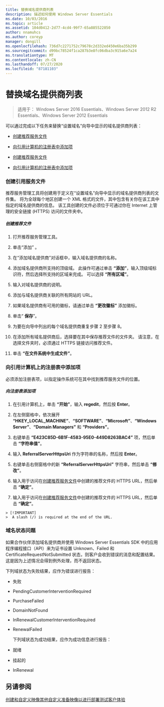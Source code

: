 ```yaml
---
title: 替换域名提供商列表
description: 描述如何使用 Windows Server Essentials
ms.date: 10/03/2016
ms.topic: article
ms.assetid: 104d0412-2d77-4cd4-99f7-65a885522850
author: nnamuhcs
ms.author: coreyp
manager: dongill
ms.openlocfilehash: 736d7c2271752c79678c2d332ed450e6ba35b299
ms.sourcegitcommit: d99bc78524f1ca287b3e8fc06dba3c915a6e7a24
ms.translationtype: MT
ms.contentlocale: zh-CN
ms.lasthandoff: 07/27/2020
ms.locfileid: "87181103"
---
```

# <a name="replace-the-list-of-domain-name-providers"></a>替换域名提供商列表

>适用于： Windows Server 2016 Essentials、Windows Server 2012 R2 Essentials、Windows Server 2012 Essentials

可以通过完成以下任务来替换“设置域名”向导中显示的域名提供商列表：


-   [创建推荐服务文件](Replace-the-List-of-Domain-Name-Providers.md#BKMK_ReferralFiles)

-   [向引用计算机的注册表中添加项](Replace-the-List-of-Domain-Name-Providers.md#BKMK_AddRegistry)

-   [创建推荐服务文件](../install/Replace-the-List-of-Domain-Name-Providers.md#BKMK_ReferralFiles)

-   [向引用计算机的注册表中添加项](../install/Replace-the-List-of-Domain-Name-Providers.md#BKMK_AddRegistry)


###  <a name="create-the-referral-service-files"></a><a name="BKMK_ReferralFiles"></a>创建引用服务文件
 推荐服务管理工具将创建用于定义在“设置域名”向导中显示的域名提供商列表的文件集。 将为全球每个地区创建一个 XML 格式的文件，其中包含有关你在该工具中指定的域名提供商的信息。 该工具创建的文件必须位于可通过你在 Internet 上管理的安全链接 (HTTPS) 访问的文件夹中。

##### <a name="to-create-the-referral-files"></a>创建推荐文件

1.  打开推荐服务管理工具。

2.  单击“添加”  。

3.  在“添加域名提供商”对话框中，输入域名提供商的名称。

4.  添加域名提供商所支持的顶级域。 此操作可通过单击 **“添加”**，输入顶级域标识符，然后选择所支持的区域来完成。 可以选择 **“所有区域”**。

5.  输入对域名提供商的说明。

6.  添加与域名提供商关联的所有网站的 URL。

7.  如果域名提供商有可用的徽标，请通过单击 **“更改徽标”** 添加徽标。

8.  单击“ **保存**”。

9. 为要在向导中列出的每个域名提供商重复步骤 2 至步骤 8。

10. 在添加所有域名提供商后，选择要在其中保存推荐文件的文件夹。 请注意，在选择文件夹时，必须通过 HTTPS 链接访问推荐文件。

11. 单击 **“在文件系统中生成文件”**。

###  <a name="add-an-entry-to-the-registry-on-the-reference-computer"></a><a name="BKMK_AddRegistry"></a>向引用计算机上的注册表中添加项
 必须添加注册表项，以指定操作系统可在其中找到推荐服务文件的位置。

##### <a name="to-add-a-key-to-the-registry"></a>向注册表添加项

1.  在引用计算机上，单击 **“开始”**，输入 **regedit**，然后按 **Enter**。

2.  在左侧窗格中，依次展开 **“HKEY_LOCAL_MACHINE”**、**“SOFTWARE”**、**“Microsoft”**、**“Windows Server”**、**“Domain Managers”** 和 **“Providers”**。

3.  右键单击 **“E423C85D-6B1F-4583-95E0-449D8263BAC4”** 项，然后单击 **“字符串值”**。

4.  输入 **ReferralServerHttpsUri** 作为字符串的名称，然后按 **Enter**。

5.  右键单击右侧窗格中的新 **“ReferralServerHttpsUri”** 字符串，然后单击 **“修改”**。


6.  输入用于访问在[创建推荐服务文件](Replace-the-List-of-Domain-Name-Providers.md#BKMK_ReferralFiles)中创建的推荐文件的 HTTPS URL，然后单击 **“确定”**。

6.  输入用于访问在[创建推荐服务文件](../install/Replace-the-List-of-Domain-Name-Providers.md#BKMK_ReferralFiles)中创建的推荐文件的 HTTPS URL，然后单击 **“确定”**。


~~~
> [!IMPORTANT]
>  A slash (/) is required at the end of the URL.
~~~

###  <a name="domain-name-status-issues"></a><a name="BKMK_ReplaceDomainNameProviders"></a>域名状态问题
 如果合作伙伴添加域名提供商并使用 Windows Server Essentials SDK 中的应用程序编程接口（API）来为证书设置 Unknown、Failed 和 CertificateRequestNotSubmitted 状态，则客户会收到错误的消息和配置结果。 这是因为上述情况会得到例外处理，而不返回状态。

 下列域状态为失败结果，应作为错误进行报告：

- 失败

- PendingCustomerInterventionRequired

- PurchaseFailed

- DomainNotFound

- InRenewalCustomerInterventionRequired

- RenewalFailed

  下列域状态为成功结果，应作为成功信息进行报告：

- 就绪

- 挂起的

- InRenewal

## <a name="see-also"></a>另请参阅

 [创建和自定义映像](Creating-and-Customizing-the-Image.md)[其他自定义](Additional-Customizations.md)[准备映像以进行部署](Preparing-the-Image-for-Deployment.md)[测试客户体验](Testing-the-Customer-Experience.md)

